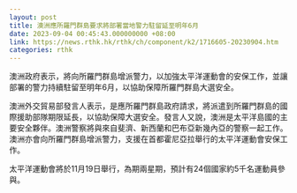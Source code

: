 ```yaml
---
layout: post
title: 澳洲應所羅門群島要求將部署當地警力駐留延至明年6月
date: 2023-09-04 00:45:43.000000000 +08:00
link: https://news.rthk.hk/rthk/ch/component/k2/1716605-20230904.htm
categories: rthk
---
```


澳洲政府表示，將向所羅門群島增派警力，以加強太平洋運動會的安保工作，並讓部署的警力持續駐留至明年6月，以協助保障所羅門群島大選安全。

澳洲外交貿易部發言人表示，是應所羅門群島政府請求，將派遣到所羅門群島的國際援助部隊期限延長，以協助保障大選安全。發言人又說，澳洲是太平洋島國的主要安全夥伴。澳洲警察將與來自斐濟、新西蘭和巴布亞新幾內亞的警察一起工作。澳洲亦會向所羅門群島增派警力，支援在首都霍尼亞拉舉行的太平洋運動會安保工作。

太平洋運動會將於11月19日舉行，為期兩星期，預計有24個國家約5千名運動員參與。
